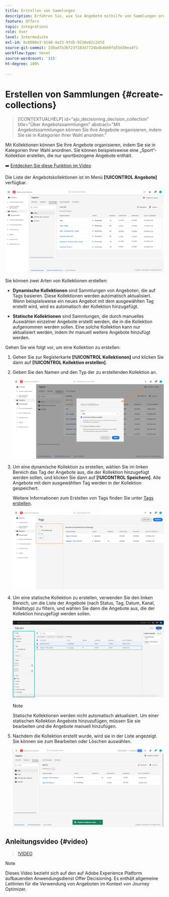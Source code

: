 ```yaml
---
title: Erstellen von Sammlungen
description: Erfahren Sie, wie Sie Angebote mithilfe von Sammlungen ordnen
feature: Offers
topic: Integrations
role: User
level: Intermediate
exl-id: 0c8808e3-9148-4a33-9fd5-9218e02c2dfd
source-git-commit: 150ad7b36f23f183d7724bdb4b69fa55d30ea4f1
workflow-type: tm+mt
source-wordcount: '315'
ht-degree: 100%

---
```


# Erstellen von Sammlungen {#create-collections}

>[!CONTEXTUALHELP]
>id="ajo_decisioning_decision_collection"
>title="Über Angebotssammlungen"
>abstract="Mit Angebotssammlungen können Sie Ihre Angebote organisieren, indem Sie sie in Kategorien Ihrer Wahl anordnen."

Mit Kollektionen können Sie Ihre Angebote organisieren, indem Sie sie in Kategorien Ihrer Wahl anordnen. Sie können beispielsweise eine „Sport“-Kollektion erstellen, die nur sportbezogene Angebote enthält.

➡️ [Entdecken Sie diese Funktion im Video](#video)

Die Liste der Angebotskollektionen ist im Menü **[!UICONTROL Angebote]** verfügbar.

![](../assets/collections_list.png)

Sie können zwei Arten von Kollektionen erstellen:

* **Dynamische Kollektionen** sind Sammlungen von Angeboten, die auf Tags basieren. Diese Kollektionen werden automatisch aktualisiert. Wenn beispielsweise ein neues Angebot mit dem ausgewählten Tag erstellt wird, wird es automatisch der Kollektion hinzugefügt.

* **Statische Kollektionen** sind Sammlungen, die durch manuelles Auswählen einzelner Angebote erstellt werden, die in die Kollektion aufgenommen werden sollen. Eine solche Kollektion kann nur aktualisiert werden, indem ihr manuell weitere Angebote hinzufügt werden.

Gehen Sie wie folgt vor, um eine Kollektion zu erstellen:

1. Gehen Sie zur Registerkarte **[!UICONTROL Kollektionen]** und klicken Sie dann auf **[!UICONTROL Kollektion erstellen]**.

1. Geben Sie den Namen und den Typ der zu erstellenden Kollektion an.

   ![](../assets/collection_create.png)

1. Um eine dynamische Kollektion zu erstellen, wählen Sie im linken Bereich das Tag der Angebote aus, die der Kollektion hinzugefügt werden sollen, und klicken Sie dann auf **[!UICONTROL Speichern]**. Alle Angebote mit dem ausgewählten Tag werden in der Kollektion gespeichert.

   Weitere Informationen zum Erstellen von Tags finden Sie unter [Tags erstellen](../offer-library/creating-tags.md).

   ![](../assets/dynamic_collection.png)

1. Um eine statische Kollektion zu erstellen, verwenden Sie den linken Bereich, um die Liste der Angebote (nach Status, Tag, Datum, Kanal, Inhaltstyp) zu filtern, und wählen Sie dann die Angebote aus, die der Kollektion hinzugefügt werden sollen.

   ![](../assets/static_collection.png)

   >[!NOTE]
   >
   >Statische Kollektionen werden nicht automatisch aktualisiert. Um einer statischen Kollektion Angebote hinzuzufügen, müssen Sie sie bearbeiten und die Angebote manuell hinzufügen.

1. Nachdem die Kollektion erstellt wurde, wird sie in der Liste angezeigt. Sie können sie zum Bearbeiten oder Löschen auswählen.

   ![](../assets/collection_created.png)

## Anleitungsvideo {#video}

>[!VIDEO](https://video.tv.adobe.com/v/329376?quality=12)

>[!NOTE]
>
>Dieses Video bezieht sich auf den auf Adobe Experience Platform aufbauenden Anwendungsdienst Offer Decisioning. Es enthält allgemeine Leitlinien für die Verwendung von Angeboten im Kontext von Journey Optimizer.
